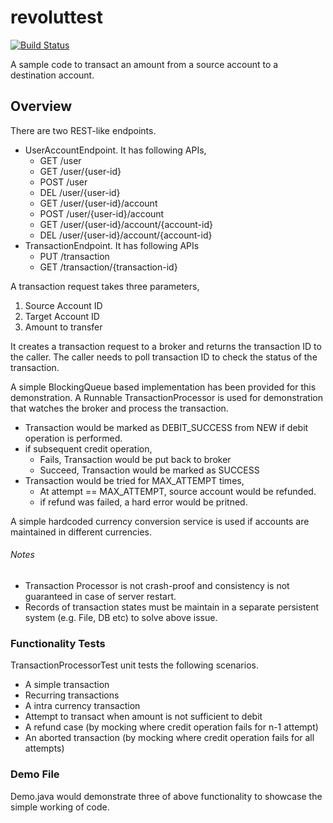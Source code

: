 # revoluttest
[![Build Status](https://travis-ci.com/puneetghodasara/revoluttest.svg?branch=master)](https://travis-ci.com/puneetghodasara/revoluttest.svg?branch=master)


A sample code to transact an amount from a source account to a destination account.

## Overview
There are two REST-like endpoints.
- UserAccountEndpoint. It has following APIs,
    - GET /user
    - GET /user/{user-id}
    - POST /user
    - DEL /user/{user-id}
    - GET /user/{user-id}/account 
    - POST /user/{user-id}/account
    - GET /user/{user-id}/account/{account-id}
    - DEL /user/{user-id}/account/{account-id}
- TransactionEndpoint. It has following APIs
    - PUT /transaction
    - GET /transaction/{transaction-id}

A transaction request takes three parameters,
1) Source Account ID
2) Target Account ID
3) Amount to transfer

It creates a transaction request to a broker and returns the transaction ID to the caller. The caller needs to poll transaction ID to check the status of the transaction.

A simple BlockingQueue based implementation has been provided for this demonstration.
A Runnable TransactionProcessor is used for demonstration that watches the broker and process the transaction.

- Transaction would be marked as DEBIT_SUCCESS from NEW if debit operation is performed.
- if subsequent credit operation,
    - Fails, Transaction would be put back to broker 
    - Succeed, Transaction would be marked as SUCCESS
- Transaction would be tried for MAX_ATTEMPT times,
    - At attempt == MAX_ATTEMPT, source account would be refunded.
    - if refund was failed, a hard error would be pritned.

A simple hardcoded currency conversion service is used if accounts are maintained in different currencies.
###### Notes
- Transaction Processor is not crash-proof and consistency is not guaranteed in case of server restart.
- Records of transaction states must be maintain in a separate persistent system (e.g. File, DB etc) to solve above issue.

### Functionality Tests
TransactionProcessorTest unit tests the following scenarios.
- A simple transaction
- Recurring transactions
- A intra currency transaction
- Attempt to transact when amount is not sufficient to debit
- A refund case (by mocking where credit operation fails for n-1 attempt)
- An aborted transaction (by mocking where credit operation fails for all attempts)

### Demo File
Demo.java would demonstrate three of above functionality to showcase the simple working of code.
